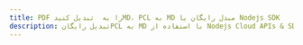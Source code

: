 ---title: PDF را به  تبدیل کنیدMD، PCL به MD مبدل رایگان یا Nodejs SDKdescription: تبدیل رایگانPCL به MD با استفاده از Nodejs Cloud APIs & SDK همچنین اسناد PDF را در Cloud ایجاد، ویرایش و رندر کنید.---